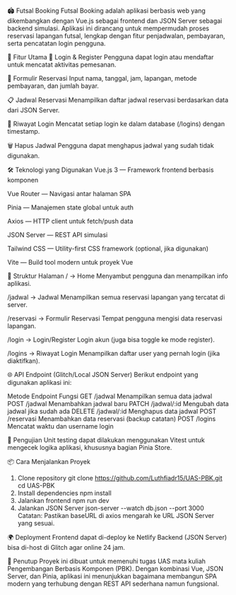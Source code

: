 🏟️ Futsal Booking
Futsal Booking adalah aplikasi berbasis web yang dikembangkan dengan Vue.js sebagai frontend dan JSON Server sebagai backend simulasi. Aplikasi ini dirancang untuk mempermudah proses reservasi lapangan futsal, lengkap dengan fitur penjadwalan, pembayaran, serta pencatatan login pengguna.

🚀 Fitur Utama
🔐 Login & Register
Pengguna dapat login atau mendaftar untuk mencatat aktivitas pemesanan.

📅 Formulir Reservasi
Input nama, tanggal, jam, lapangan, metode pembayaran, dan jumlah bayar.

📋 Jadwal Reservasi
Menampilkan daftar jadwal reservasi berdasarkan data dari JSON Server.

🧾 Riwayat Login
Mencatat setiap login ke dalam database (/logins) dengan timestamp.

🗑️ Hapus Jadwal
Pengguna dapat menghapus jadwal yang sudah tidak digunakan.

🛠️ Teknologi yang Digunakan
Vue.js 3 — Framework frontend berbasis komponen

Vue Router — Navigasi antar halaman SPA

Pinia — Manajemen state global untuk auth

Axios — HTTP client untuk fetch/push data

JSON Server — REST API simulasi

Tailwind CSS — Utility-first CSS framework (optional, jika digunakan)

Vite — Build tool modern untuk proyek Vue

📁 Struktur Halaman
/ → Home
Menyambut pengguna dan menampilkan info aplikasi.

/jadwal → Jadwal
Menampilkan semua reservasi lapangan yang tercatat di server.

/reservasi → Formulir Reservasi
Tempat pengguna mengisi data reservasi lapangan.

/login → Login/Register
Login akun (juga bisa toggle ke mode register).

/logins → Riwayat Login
Menampilkan daftar user yang pernah login (jika diaktifkan).

🌐 API Endpoint (Glitch/Local JSON Server)
Berikut endpoint yang digunakan aplikasi ini:

Metode	Endpoint	Fungsi
GET	/jadwal	Menampilkan semua data jadwal
POST	/jadwal	Menambahkan jadwal baru
PATCH	/jadwal/:id	Mengubah data jadwal jika sudah ada
DELETE	/jadwal/:id	Menghapus data jadwal
POST	/reservasi	Menambahkan data reservasi (backup catatan)
POST	/logins	Mencatat waktu dan username login

🧪 Pengujian
Unit testing dapat dilakukan menggunakan Vitest untuk mengecek logika aplikasi, khususnya bagian Pinia Store.

📦 Cara Menjalankan Proyek
1. Clone repository
git clone https://github.com/Luthfiadr15/UAS-PBK.git
cd UAS-PBK
2. Install dependencies
npm install
3. Jalankan frontend
npm run dev
4. Jalankan JSON Server
json-server --watch db.json --port 3000
Catatan: Pastikan baseURL di axios mengarah ke URL JSON Server yang sesuai.

🌍 Deployment
Frontend dapat di-deploy ke Netlify
Backend (JSON Server) bisa di-host di Glitch agar online 24 jam.

📝 Penutup
Proyek ini dibuat untuk memenuhi tugas UAS mata kuliah Pengembangan Berbasis Komponen (PBK). Dengan kombinasi Vue, JSON Server, dan Pinia, aplikasi ini menunjukkan bagaimana membangun SPA modern yang terhubung dengan REST API sederhana namun fungsional.
